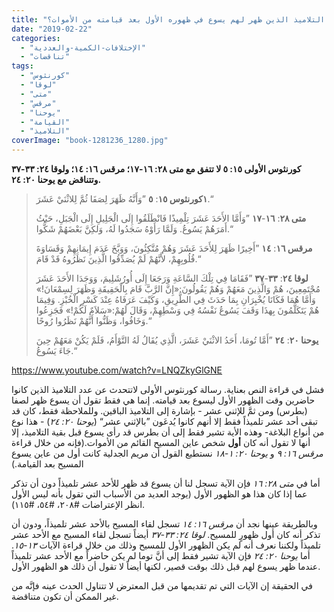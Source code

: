 ```yaml
---
title: "الإعتراض ٠١٨، كم كان عدد التلاميذ الذين ظهر لهم يسوع في ظهوره الأول بعد قيامته من الأموات؟"
date: "2019-02-22"
categories: 
  - "الإختلافات-الكمية-والعددية"
  - "تناقضات"
tags: 
  - "كورنثوس"
  - "لوقا"
  - "متى"
  - "مرقس"
  - "يوحنا"
  - "القيامة"
  - "التلاميذ"
coverImage: "book-1281236_1280.jpg"
---
```


**كورنثوس الأولى ١٥: ٥ لا تتفق مع متى ٢٨: ١٦-١٧؛ مرقس ١٦: ١٤؛ ولوقا ٢٤: ٣٣-٣٧ وتتناقض مع يوحنا ٢٠: ٢٤.**

> **١كورنثوس ١٥**: **٥** ”وَأَنَّهُ ظَهَرَ لِصَفَا ثُمَّ لِلاثْنَيْ عَشَرَ.“
> 
> **متى ٢٨**: **١٦**\-**١٧** ”وَأَمَّا الأَحَدَ عَشَرَ تِلْمِيذًا فَانْطَلَقُوا إِلَى الْجَلِيلِ إِلَى الْجَبَلِ، حَيْثُ أَمَرَهُمْ يَسُوعُ. وَلَمَّا رَأَوْهُ سَجَدُوا لَهُ، وَلكِنَّ بَعْضَهُمْ شَكُّوا.“
> 
> **مرقس ١٦**: **١٤** ”أَخِيرًا ظَهَرَ لِلأَحَدَ عَشَرَ وَهُمْ مُتَّكِئُونَ، وَوَبَّخَ عَدَمَ إِيمَانِهِمْ وَقَسَاوَةَ قُلُوبِهِمْ، لأَنَّهُمْ لَمْ يُصَدِّقُوا الَّذِينَ نَظَرُوهُ قَدْ قَامَ.“
> 
> **لوقا ٢٤**: **٣٣**\-**٣٧** ”فَقَامَا فِي تِلْكَ السَّاعَةِ وَرَجَعَا إِلَى أُورُشَلِيمَ، وَوَجَدَا الأَحَدَ عَشَرَ مُجْتَمِعِينَ، هُمْ وَالَّذِينَ مَعَهُمْ وَهُمْ يَقُولُونَ:«إِنَّ الرَّبَّ قَامَ بِالْحَقِيقَةِ وَظَهَرَ لِسِمْعَانَ!» وَأَمَّا هُمَا فَكَانَا يُخْبِرَانِ بِمَا حَدَثَ فِي الطَّرِيقِ، وَكَيْفَ عَرَفَاهُ عِنْدَ كَسْرِ الْخُبْزِ. وَفِيمَا هُمْ يَتَكَلَّمُونَ بِهذَا وَقَفَ يَسُوعُ نَفْسُهُ فِي وَسْطِهِمْ، وَقَالَ لَهُمْ:«سَلاَمٌ لَكُمْ!» فَجَزِعُوا وَخَافُوا، وَظَنُّوا أَنَّهُمْ نَظَرُوا رُوحًا.“
> 
> **يوحنا ٢٠**: **٢٤** ”أَمَّا تُومَا، أَحَدُ الاثْنَيْ عَشَرَ، الَّذِي يُقَالُ لَهُ التَّوْأَمُ، فَلَمْ يَكُنْ مَعَهُمْ حِينَ جَاءَ يَسُوعُ.“

https://www.youtube.com/watch?v=LNQZkyGlGNE

فشل في قراءة النص بعناية. رسالة كورنثوس الأولى لاتتحدث عن عدد التلاميذ الذين كانوا حاضرين وقت الظهور الأول ليسوع بعد قيامته. إنما هي فقط تقول أن يسوع ظهر لصفا (بطرس) ومن ثمَّ للإثني عشر - بإشارة إلى التلاميذ الباقين. وللملاحظة فقط، كان قد تبقى أحد عشر تلميذاً فقط إلا أنهم كانوا يُدعَون ”بالإثني عشر“ (_يوحنا ٢٠: ٢٤_) - هذا نوع من أنواع البلاغة\- وهذه الأية تشير فقط إلى أن بطرس قد رأى يسوع قبل بقية التلاميذ، إلا أنها لا تقول أنه كان **أول** شخص عاين المسيح القائم من الأموات.(فإنه من خلال قراءة _مرقس ١٦: ٩_ و _يوحنا ٢٠: ١-١٨_ نستطيع القول أن مريم الجدلية كانت أول من عاين يسوع المسيح بعد القيامة.)

أما في _متى ٢٨: ١٦_ فإن الآية تسجل لنا أن يسوع قد ظهر للأحد عشر تلميذاً دون أن تذكر عما إذا كان هذا هو الظهور الأول (يوجد العديد من الأسباب التي تقول بأنه ليس الأول انظر الإعتراضات #٢٠٨، #٥٤، #١١٥).

وبالطريقة عينها نجد أن _مرقس ١٦: ١٤_ تسجل لقاء المسيح بالأحد عشر تلميذاً، ودون أن تذكر أنه كان أول ظهورٍ للمسيح. _لوقا ٢٤: ٣٣-٣٧_ أيضاً تسجل لقاء المسيح مع الأحد عشر تلميذاً ولكننا نعرف أنه لم يكن الظهور الأول للمسيح وذلك من خلال قراءة الآيات _١٣-١٥_. أما _يوحنا ٢٠: ٢٤_ فإن الآية تشير فقط إلى أنَّ توما لم يكن حاضراً مع الأحد عشر تلميذاً عندما ظهر يسوع لهم قبل ذلك بوقت قصير، لكنها أيضاً لا تقول أن ذلك هو الظهور الأول.

في الحقيقة إن الآيات التي تم تقديمها من قبل المعترض لا تتناول الحدث عينه فإنَّه من غير الممكن أن تكون متناقضة.
